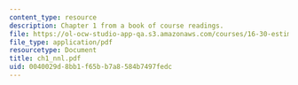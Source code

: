 ```yaml
---
content_type: resource
description: Chapter 1 from a book of course readings.
file: https://ol-ocw-studio-app-qa.s3.amazonaws.com/courses/16-30-estimation-and-control-of-aerospace-systems-spring-2004/0040029d8bb1f65bb7a8584b7497fedc_ch1_nnl.pdf
file_type: application/pdf
resourcetype: Document
title: ch1_nnl.pdf
uid: 0040029d-8bb1-f65b-b7a8-584b7497fedc
---
```

